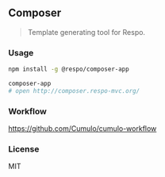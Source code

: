 
Composer
------

> Template generating tool for Respo.

### Usage

```bash
npm install -g @respo/composer-app

composer-app
# open http://composer.respo-mvc.org/
```

### Workflow

https://github.com/Cumulo/cumulo-workflow

### License

MIT
